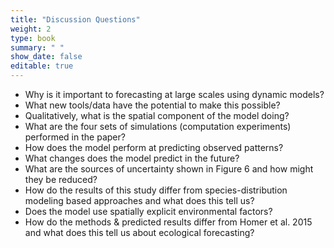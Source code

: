 ```yaml
---
title: "Discussion Questions"
weight: 2
type: book
summary: " "
show_date: false
editable: true
---
```



* Why is it important to forecasting at large scales using dynamic models?
* What new tools/data have the potential to make this possible?
* Qualitatively, what is the spatial component of the model doing?
* What are the four sets of simulations (computation experiments) performed in the paper?
* How does the model perform at predicting observed patterns?
* What changes does the model predict in the future?
* What are the sources of uncertainty shown in Figure 6 and how might they be
  reduced?
* How do the results of this study differ from species-distribution modeling
  based approaches and what does this tell us?
* Does the model use spatially explicit environmental factors?
* How do the methods & predicted results differ from Homer et al. 2015 and what
  does this tell us about ecological forecasting?
